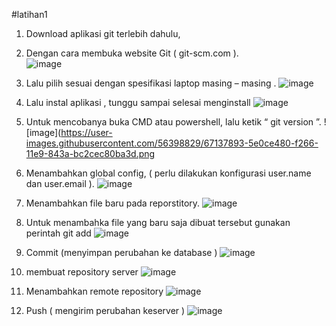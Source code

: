 #latihan1
1.	Download aplikasi git terlebih dahulu,
2.	Dengan cara membuka website Git ( git-scm.com ).  
![image](https://user-images.githubusercontent.com/56398829/66699213-ea6f5280-ed0e-11e9-9618-0dad248af164.png)

3.	Lalu pilih sesuai dengan spesifikasi laptop masing – masing .
![image](https://user-images.githubusercontent.com/56398829/66699259-6073b980-ed0f-11e9-94d6-219d00224425.png)

4.	Lalu instal aplikasi , tunggu sampai selesai menginstall
![image](https://user-images.githubusercontent.com/56398829/67137879-3c136200-f266-11e9-9c85-c848a5996b98.png)

5.	Untuk mencobanya buka CMD atau powershell, lalu ketik “ git version ”.
![image](https://user-images.githubusercontent.com/56398829/67137893-5e0ce480-f266-11e9-843a-bc2cec80ba3d.png

6.	Menambahkan global config, ( perlu dilakukan konfigurasi user.name dan user.email ).
![image](https://user-images.githubusercontent.com/56398829/67138092-ebe9cf00-f268-11e9-80fb-0ea8d8e7964b.png)

7.	Menambahkan file baru pada reporstitory.
![image](https://user-images.githubusercontent.com/56398829/67138117-2c494d00-f269-11e9-858f-4032dcd70b06.png)

8.	Untuk menambahka file yang baru saja dibuat tersebut gunakan perintah git add
![image](https://user-images.githubusercontent.com/56398829/67138228-6b2bd280-f26a-11e9-8e79-cbd9f25f60d1.png)

9.	Commit (menyimpan perubahan ke database )
![image](https://user-images.githubusercontent.com/56398829/67138259-b9d96c80-f26a-11e9-9c58-5bb6ee4ec06c.png)

10. membuat repository server
![image](https://user-images.githubusercontent.com/56398829/67138285-1b99d680-f26b-11e9-8f86-8f684bafc9ed.png)

11.	Menambahkan remote repository
![image](https://user-images.githubusercontent.com/56398829/67138309-4dab3880-f26b-11e9-87e8-7b687a6cd199.png)

12.	Push ( mengirim perubahan keserver )
![image](https://user-images.githubusercontent.com/56398829/67138314-703d5180-f26b-11e9-80e0-6b90e82cc126.png)
